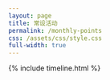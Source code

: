 ```yaml
---
layout: page
title: 常设活动
permalink: /monthly-points
css: /assets/css/style.css
full-width: true
---
```


{% include timeline.html %}

